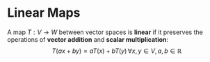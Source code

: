 # Linear Maps
A map $T:V\to W$ between vector spaces is **linear** if it preserves the operations of **vector addition** and **scalar multiplication**:
$$
T(ax+by) = aT(x) +bT(y) \, \forall x,y \in V, a,b \in\mathbb{R}
$$
